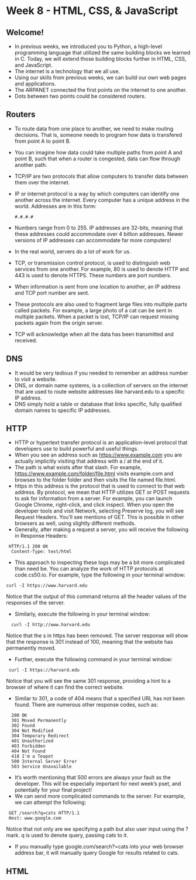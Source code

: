 # Week 8 - HTML, CSS, & JavaScript

## Welcome!
- In previous weeks, we introduced you to Python, a high-level programming language that utilized the same building blocks we learned in C. Today, we will extend those building blocks further in HTML, CSS, and JavaScript.
- The internet is a technology that we all use.
- Using our skills from previous weeks, we can build our own web pages and applications.
- The ARPANET connected the first points on the internet to one another.
- Dots between two points could be considered routers.

## Routers
- To route data from one place to another, we need to make routing decisions. That is, someone needs to program how data is transfered from point A to point B.
- You can imagine how data could take multiple paths from point A and point B, such that when a router is congested, data can flow through another path.
- TCP/IP are two protocols that allow computers to transfer data between them over the internet.
- IP or internet protocol is a way by which computers can identify one another across the internet. Every computer has a unique address in the world. Addresses are in this form:

  `#.#.#.#`
- Numbers range from 0 to 255. IP addresses are 32-bits, meaning that these addresses could accommodate over 4 billion addresses. Newer versions of IP addresses can accommodate far more computers!
- In the real world, servers do a lot of work for us.
- TCP, or transmission control protocol, is used to distinguish web services from one another. For example, 80 is used to denote HTTP and 443 is used to denote HTTPS. These numbers are port numbers.
- When information is sent from one location to another, an IP address and TCP port number are sent.
- These protocols are also used to fragment large files into multiple parts called packets. For example, a large photo of a cat can be sent in multiple packets. When a packet is lost, TCP/IP can request missing packets again from the origin server.
- TCP will acknowledge when all the data has been transmitted and received.

## DNS
- It would be very tedious if you needed to remember an address number to visit a website.
- DNS, or domain name systems, is a collection of servers on the internet that are used to route website addresses like harvard.edu to a specific IP address.
- DNS simply hold a table or database that links specific, fully qualified domain names to specific IP addresses.

## HTTP
- HTTP or hypertext transfer protocol is an application-level protocol that developers use to build powerful and useful things.
- When you see an address such as https://www.example.com you are actually implicitly visiting that address with a / at the end of it.
- The path is what exists after that slash. For example, https://www.example.com/folder/file.html visits example.com and browses to the folder folder and then visits the file named file.html.
- https in this address is the protocol that is used to connect to that web address. By protocol, we mean that HTTP utilizes GET or POST requests to ask for information from a server. For example, you can launch Google Chrome, right-click, and click inspect. When you open the developer tools and visit Network, selecting Preserve log, you will see Request Headers. You’ll see mentions of GET. This is possible in other browsers as well, using slightly different methods.
- Generally, after making a request a server, you will receive the following in Response Headers:
```
 HTTP/1.1 200 OK
  Content-Type: text/html
```
- This approach to inspecting these logs may be a bit more complicated than need be. You can analyze the work of HTTP protocols at code.cs50.io. For example, type the following in your terminal window:
```
curl -I https://www.harvard.edu
```
Notice that the output of this command returns all the header values of the responses of the server.
- Similarly, execute the following in your terminal window:
```
  curl -I http://www.harvard.edu
```
Notice that the s in https has been removed. The server response will show that the response is 301 instead of 100, meaning that the website has permanently moved.
- Further, execute the following command in your terminal window:
```
 curl -I https://harvard.edu
```
Notice that you will see the same 301 response, providing a hint to a browser of where it can find the correct website.
- Similar to 301, a code of 404 means that a specified URL has not been found. There are numerous other response codes, such as:
```
  200 OK
  301 Moved Permanently
  302 Found
  304 Not Modified
  304 Temporary Redirect
  401 Unauthorized
  403 Forbidden
  404 Not Found
  418 I'm a Teapot
  500 Internal Server Error
  503 Service Unavailable
```
- It’s worth mentioning that 500 errors are always your fault as the developer. This will be especially important for next week’s pset, and potentially for your final project!
- We can send more complicated commands to the server. For example, we can attempt the following:
```
 GET /search?q=cats HTTP/1.1
 Host: www.google.com
```
Notice that not only are we specifying a path but also user input using the ? mark. q is used to denote query, passing cats to it.
- If you manually type google.com/search?=cats into your web browser address bar, it will manually query Google for results related to cats.

## HTML
